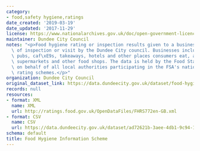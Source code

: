 ```yaml
---
category:
- food,safety hygiene,ratings
date_created: '2019-03-19'
date_updated: '2017-11-29'
license: https://www.nationalarchives.gov.uk/doc/open-government-licence/version/3/
maintainer: Dundee City Council
notes: "<p>Food hygiene rating or inspection results given to a businesses and date\
  \ of inspection or visit by the Dundee City council. Businesses include restaurants,\
  \ pubs, caf\xE9s, takeaways, hotels and other places consumers eat, as well as in\
  \ supermarkets and other food shops. The data is held by the Food Standards Agency\
  \ on behalf of all local authorities participating in the FSA's national food hygiene\
  \ rating schemes.</p>"
organization: Dundee City Council
original_dataset_link: https://data.dundeecity.gov.uk/dataset/food-hygiene-information-scheme
records: null
resources:
- format: XML
  name: XML
  url: http://ratings.food.gov.uk/OpenDataFiles/FHRS772en-GB.xml
- format: CSV
  name: CSV
  url: https://data.dundeecity.gov.uk/dataset/ad72621b-3aee-4db1-9c94-141420379a65/resource/e6e81dec-e5ca-42bf-9f67-f1f71b71a240/download/fhrs.csv
schema: default
title: Food Hygiene Information Scheme
---
```

